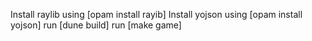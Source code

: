 Install raylib using [opam install rayib]
Install yojson using [opam install yojson]
run [dune build]
run [make game]